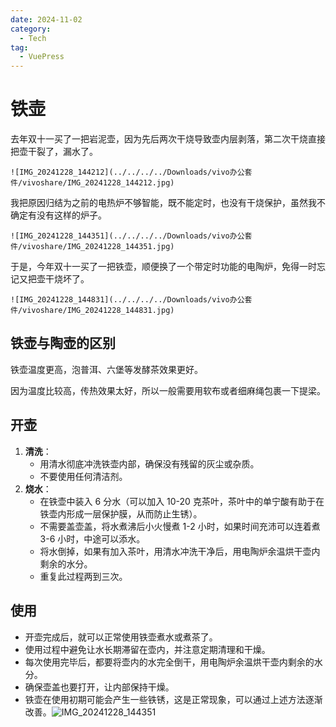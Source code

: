 ```yaml
---
date: 2024-11-02
category:
  - Tech
tag:
  - VuePress
---
```


# 铁壶

去年双十一买了一把岩泥壶，因为先后两次干烧导致壶内层剥落，第二次干烧直接把壶干裂了，漏水了。

```
![IMG_20241228_144212](../../../../Downloads/vivo办公套件/vivoshare/IMG_20241228_144212.jpg)
```

我把原因归结为之前的电热炉不够智能，既不能定时，也没有干烧保护，虽然我不确定有没有这样的炉子。

```
![IMG_20241228_144351](../../../../Downloads/vivo办公套件/vivoshare/IMG_20241228_144351.jpg)
```

于是，今年双十一买了一把铁壶，顺便换了一个带定时功能的电陶炉，免得一时忘记又把壶干烧坏了。

```
![IMG_20241228_144831](../../../../Downloads/vivo办公套件/vivoshare/IMG_20241228_144831.jpg)
```

## 铁壶与陶壶的区别

铁壶温度更高，泡普洱、六堡等发酵茶效果更好。

因为温度比较高，传热效果太好，所以一般需要用软布或者细麻绳包裹一下提梁。

## 开壶

1. **清洗**：
   - 用清水彻底冲洗铁壶内部，确保没有残留的灰尘或杂质。
   - 不要使用任何清洁剂。
2. **烧水**：
   - 在铁壶中装入 6 分水（可以加入 10-20 克茶叶，茶叶中的单宁酸有助于在铁壶内形成一层保护膜，从而防止生锈）。
   - 不需要盖壶盖，将水煮沸后小火慢煮 1-2 小时，如果时间充沛可以连着煮 3-6 小时，中途可以添水。
   - 将水倒掉，如果有加入茶叶，用清水冲洗干净后，用电陶炉余温烘干壶内剩余的水分。
   - 重复此过程两到三次。

## 使用

- 开壶完成后，就可以正常使用铁壶煮水或煮茶了。
- 使用过程中避免让水长期滞留在壶内，并注意定期清理和干燥。
- 每次使用完毕后，都要将壶内的水完全倒干，用电陶炉余温烘干壶内剩余的水分。
- 确保壶盖也要打开，让内部保持干燥。
- 铁壶在使用初期可能会产生一些铁锈，这是正常现象，可以通过上述方法逐渐改善。![IMG_20241228_144351](../../../../Downloads/vivo办公套件/vivoshare/IMG_20241228_144351.jpg)

